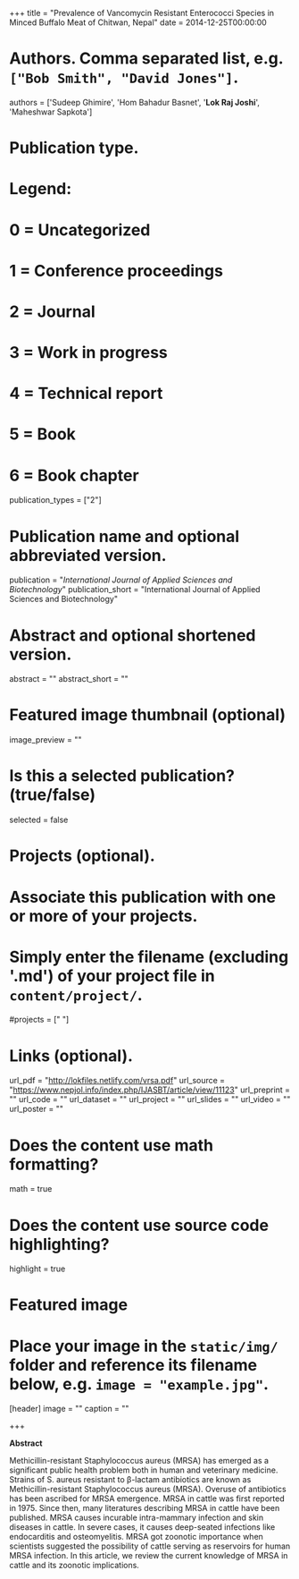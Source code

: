 +++
title = "Prevalence of Vancomycin Resistant Enterococci Species in Minced Buffalo Meat of Chitwan, Nepal"
date = 2014-12-25T00:00:00

# Authors. Comma separated list, e.g. `["Bob Smith", "David Jones"]`.
authors = ['Sudeep Ghimire', 'Hom Bahadur Basnet', '**Lok Raj Joshi**', 'Maheshwar Sapkota']

# Publication type.
# Legend:
# 0 = Uncategorized
# 1 = Conference proceedings
# 2 = Journal
# 3 = Work in progress
# 4 = Technical report
# 5 = Book
# 6 = Book chapter
publication_types = ["2"]

# Publication name and optional abbreviated version.
publication = "*International Journal of Applied Sciences and Biotechnology*"
publication_short = "International Journal of Applied Sciences and Biotechnology"

# Abstract and optional shortened version.
abstract = ""
abstract_short = ""
# Featured image thumbnail (optional)
image_preview = ""

# Is this a selected publication? (true/false)
selected = false

# Projects (optional).
#   Associate this publication with one or more of your projects.
#   Simply enter the filename (excluding '.md') of your project file in `content/project/`.
#projects = [" "]

# Links (optional).
url_pdf = "http://lokfiles.netlify.com/vrsa.pdf"
url_source = "https://www.nepjol.info/index.php/IJASBT/article/view/11123"
url_preprint = ""
url_code = ""
url_dataset = ""
url_project = ""
url_slides = ""
url_video = ""
url_poster = ""

# Does the content use math formatting?
math = true

# Does the content use source code highlighting?
highlight = true

# Featured image
# Place your image in the `static/img/` folder and reference its filename below, e.g. `image = "example.jpg"`.
[header]
image = ""
caption = ""

+++


**Abstract**


Methicillin-resistant Staphylococcus aureus (MRSA) has emerged as a significant public health problem both in human and veterinary medicine. Strains of S. aureus resistant to β-lactam antibiotics are known as Methicillin-resistant Staphylococcus aureus (MRSA). Overuse of antibiotics has been ascribed for MRSA emergence. MRSA in cattle was first reported in 1975. Since then, many literatures describing MRSA in cattle have been published. MRSA causes incurable intra-mammary infection and skin diseases in cattle. In severe cases, it causes deep-seated infections like endocarditis and osteomyelitis.  MRSA got zoonotic importance when scientists suggested the possibility of cattle serving as reservoirs for human MRSA infection. In this article, we review the current knowledge of MRSA in cattle and its zoonotic implications.


